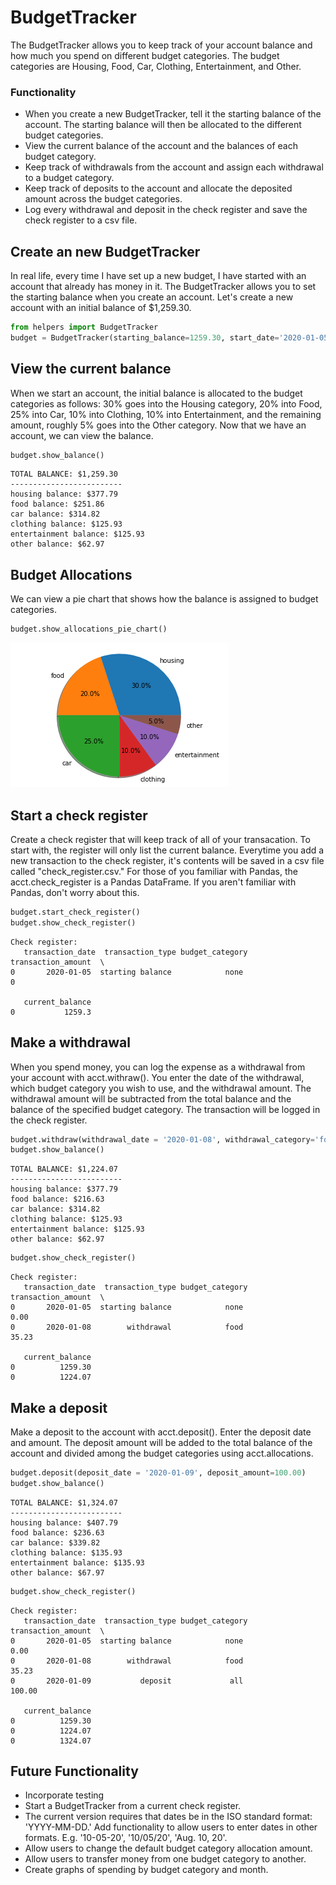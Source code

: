# BudgetTracker
The BudgetTracker allows you to keep track of your account balance and how much you spend on different budget categories. The budget categories are Housing, Food, Car, Clothing, Entertainment, and Other.

### Functionality
- When you create a new BudgetTracker, tell it the starting balance of the account. The starting balance will then be allocated to the different budget categories.
- View the current balance of the account and the balances of each budget category.
- Keep track of withdrawals from the account and assign each withdrawal to a budget category.
- Keep track of deposits to the account and allocate the deposited amount across the budget categories.
- Log every withdrawal and deposit in the check register and save the check register to a csv file.

## Create an new BudgetTracker
In real life, every time I have set up a new budget, I have started with an account that already has money in it. The BudgetTracker allows you to set the starting balance when you create an account. Let's create a new account with an initial balance of $1,259.30. 


```python
from helpers import BudgetTracker
budget = BudgetTracker(starting_balance=1259.30, start_date='2020-01-05')
```

## View the current balance
When we start an account, the initial balance is allocated to the budget categories as follows: 30% goes into the Housing category, 20% into Food, 25% into Car, 10% into Clothing, 10% into Entertainment, and the remaining amount, roughly 5% goes into the Other category. Now that we have an account, we can view the balance.


```python
budget.show_balance()
```

    TOTAL BALANCE: $1,259.30
    -------------------------
    housing balance: $377.79
    food balance: $251.86
    car balance: $314.82
    clothing balance: $125.93
    entertainment balance: $125.93
    other balance: $62.97


## Budget Allocations
We can view a pie chart that shows how the balance is assigned to budget categories.


```python
budget.show_allocations_pie_chart()
```


    
![png](output_6_0.png)
    


## Start a check register
Create a check register that will keep track of all of your transacation. To start with, the register will only list the current balance. Everytime you add a new transaction to the check register, it's contents will be saved in a csv file called "check_register.csv." For those of you familiar with Pandas, the acct.check_register is a Pandas DataFrame. If you aren't familiar with Pandas, don't worry about this.


```python
budget.start_check_register()
budget.show_check_register()
```

    Check register:
       transaction_date  transaction_type budget_category  transaction_amount  \
    0       2020-01-05  starting balance            none                   0   
    
       current_balance  
    0           1259.3  


## Make a withdrawal
When you spend money, you can log the expense as a withdrawal from your account with acct.withraw(). You enter the date of the withdrawal, which budget category you wish to use, and the withdrawal amount. The withdrawal amount will be subtracted from the total balance and the balance of the specified budget category. The transaction will be logged in the check register.


```python
budget.withdraw(withdrawal_date = '2020-01-08', withdrawal_category='food', withdrawal_amount=35.23)
budget.show_balance()
```

    TOTAL BALANCE: $1,224.07
    -------------------------
    housing balance: $377.79
    food balance: $216.63
    car balance: $314.82
    clothing balance: $125.93
    entertainment balance: $125.93
    other balance: $62.97



```python
budget.show_check_register()
```

    Check register:
       transaction_date  transaction_type budget_category  transaction_amount  \
    0       2020-01-05  starting balance            none                0.00   
    0       2020-01-08        withdrawal            food               35.23   
    
       current_balance  
    0          1259.30  
    0          1224.07  


## Make a deposit
Make a deposit to the account with acct.deposit(). Enter the deposit date and amount. The deposit amount will be added to the total balance of the account and divided among the budget categories using acct.allocations.


```python
budget.deposit(deposit_date = '2020-01-09', deposit_amount=100.00)
budget.show_balance()
```

    TOTAL BALANCE: $1,324.07
    -------------------------
    housing balance: $407.79
    food balance: $236.63
    car balance: $339.82
    clothing balance: $135.93
    entertainment balance: $135.93
    other balance: $67.97



```python
budget.show_check_register()
```

    Check register:
       transaction_date  transaction_type budget_category  transaction_amount  \
    0       2020-01-05  starting balance            none                0.00   
    0       2020-01-08        withdrawal            food               35.23   
    0       2020-01-09           deposit             all              100.00   
    
       current_balance  
    0          1259.30  
    0          1224.07  
    0          1324.07  


## Future Functionality
- Incorporate testing
- Start a BudgetTracker from a current check register.
- The current version requires that dates be in the ISO standard format: 'YYYY-MM-DD.' Add functionality to allow users to enter dates in other formats. E.g. '10-05-20', '10/05/20', 'Aug. 10, 20'.
- Allow users to change the default budget category allocation amount.
- Allow users to transfer money from one budget category to another.
- Create graphs of spending by budget category and month.
